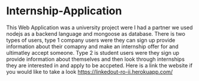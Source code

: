 # Internship-Application
This Web Application was a university project were I had a partner we used nodejs as a backend language and mongoose as database.
There is two types of users, type 1 company users were they can sign up provide information about their comapny and make an internship offer for and ultimatley accept someone.
Type 2 is student users were they sign up provide information about themselves and then look through internships they are interested in and apply to be accpeted.
Here is a link the website if you would like to take a look  https://linkedout-ro-ii.herokuapp.com/
